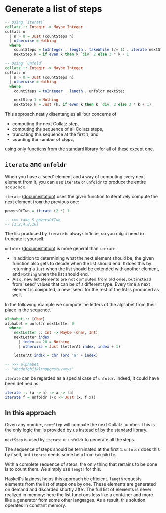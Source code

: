 # Generate a list of steps

```haskell
-- Using `iterate`
collatz :: Integer -> Maybe Integer
collatz n
  | n > 0 = Just (countSteps n)
  | otherwise = Nothing
  where
    countSteps = toInteger . length . takeWhile (/= 1) . iterate nextStep
    nextStep k = if even k then k `div` 2 else 3 * k + 1

-- Using `unfold`
collatz :: Integer -> Maybe Integer
collatz n
  | n > 0 = Just (countSteps n)
  | otherwise = Nothing
  where
    countSteps = toInteger . length . unfoldr nextStep

    nextStep 1 = Nothing
    nextStep k = Just (k, if even k then k `div` 2 else 3 * k + 1)
```

This approach neatly disentangles all four concerns of

- computing the next Collatz step,
- computing the sequence of all Collatz steps,
- truncating this sequence at the first `1`, and
- counting the number of steps,

using only functions from the standard library for all of these except one.


## `iterate` and `unfoldr`

When you have a 'seed' element and a way of computing every next element from it, you can use `iterate` or `unfoldr` to produce the entire sequence.

`iterate` ([documentation][iterate]) uses the given function to iteratively compute the next element from the previous one:

```haskell
powersOfTwo = iterate (2 *) 1

-- >>> take 5 powersOfTwo
-- [1,2,4,8,16]
```

The list produced by `iterate` is always infinite, so you might need to truncate it yourself.

`unfoldr` ([documentation][unfoldr]) is more general than `iterate`:

- In addition to determining what the next element should be, the given function also gets to decide when the list should end.
  It does this by returning a `Just` when the list should be extended with another element, and `Nothing` when the list should end.
- Also, new list elements are not computed from old ones, but instead from 'seed' values that can be of a different type.
  Every time a next element is computed, a new 'seed' for the rest of the list is produced as well.

In the following example we compute the letters of the alphabet from their place in the sequence.

```haskell
alphabet :: [Char]
alphabet = unfoldr nextLetter 0
  where
    nextLetter :: Int -> Maybe (Char, Int)
    nextLetter index
      | index == 26 = Nothing
      | otherwise = Just (letterAt index, index + 1)

    letterAt index = chr (ord 'a' + index)

-- >>> alphabet
-- "abcdefghijklmnopqrstuvwxyz"
```

`iterate` can be regarded as a special case of `unfoldr`.
Indeed, it could have been defined as

```haskell
iterate :: (a -> a) -> a -> [a]
iterate f = unfoldr (\x -> Just (x, f x))
```

## In this approach

Given any number, `nextStep` will compute the next Collatz number.
This is the only logic that is provided by us instead of by the standard library.

`nextStep` is used by `iterate` or `unfoldr` to generate all the steps.

The sequence of steps should be terminated at the first `1`.
`unfoldr` does this by itself, but `iterate` needs some help from `takeWhile`.

With a complete sequence of steps, the only thing that remains to be done is to count them.
We simply use `length` for this.

Haskell's laziness helps this approach be efficient.
`length` requests elements from the list of steps one by one.
These elements are generated on demand and discarded shortly after.
The full list of elements is never realized in memory: here the list functions less like a container and more like a generator from some other languages.
As a result, this solution operates in constant memory.


[iterate]:
    https://hackage.haskell.org/package/base/docs/Prelude.html#v:iterate
    "Documentation of iterate"
[unfoldr]:
    https://hackage.haskell.org/package/base/docs/Data-List.html#v:unfoldr
    "Documentation of unfoldr"
